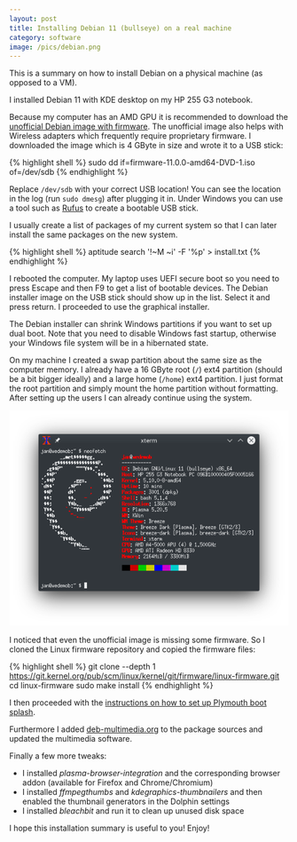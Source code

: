 ```yaml
---
layout: post
title: Installing Debian 11 (bullseye) on a real machine
category: software
image: /pics/debian.png
---
```


This is a summary on how to install Debian on a physical machine (as opposed to a VM).

I installed Debian 11 with KDE desktop on my HP 255 G3 notebook.

Because my computer has an AMD GPU it is recommended to download the [unofficial Debian image with firmware][1].
The unofficial image also helps with Wireless adapters which frequently require proprietary firmware.
I downloaded the image which is 4 GByte in size and wrote it to a USB stick:

{% highlight shell %}
sudo dd if=firmware-11.0.0-amd64-DVD-1.iso of=/dev/sdb
{% endhighlight %}

Replace `/dev/sdb` with your correct USB location! You can see the location in the log (run `sudo dmesg`) after plugging it in.
Under Windows you can use a tool such as [Rufus][4] to create a bootable USB stick.

I usually create a list of packages of my current system so that I can later install the same packages on the new system.

{% highlight shell %}
aptitude search '!~M ~i' -F '%p' > install.txt
{% endhighlight %}

I rebooted the computer.
My laptop uses UEFI secure boot so you need to press Escape and then F9 to get a list of bootable devices.
The Debian installer image on the USB stick should show up in the list. Select it and press return.
I proceeded to use the graphical installer.

The Debian installer can shrink Windows partitions if you want to set up dual boot.
Note that you need to disable Windows fast startup, otherwise your Windows file system will be in a hibernated state.

On my machine I created a swap partition about the same size as the computer memory.
I already have a 16 GByte root (`/`) ext4 partition (should be a bit bigger ideally) and a large home (`/home`) ext4 partition.
I just format the root partition and simply mount the home partition without formatting.
After setting up the users I can already continue using the system.

<span class="center"><img src="/pics/neofetch.png" width="508" alt=""/></span>

I noticed that even the unofficial image is missing some firmware.
So I cloned the Linux firmware repository and copied the firmware files:

{% highlight shell %}
git clone --depth 1 https://git.kernel.org/pub/scm/linux/kernel/git/firmware/linux-firmware.git
cd linux-firmware
sudo make install
{% endhighlight %}

I then proceeded with the [instructions on how to set up Plymouth boot splash][2].

Furthermore I added [deb-multimedia.org][3] to the package sources and updated the multimedia software.

Finally a few more tweaks:

* I installed *plasma-browser-integration* and the corresponding browser addon (available for Firefox and Chrome/Chromium)
* I installed *ffmpegthumbs* and *kdegraphics-thumbnailers* and then enabled the thumbnail generators in the Dolphin settings
* I installed *bleachbit* and run it to clean up unused disk space

I hope this installation summary is useful to you!
Enjoy!

[1]: https://cdimage.debian.org/cdimage/unofficial/non-free/cd-including-firmware/current/amd64/iso-dvd/
[2]: https://wiki.debian.org/plymouth
[3]: https://deb-multimedia.org/
[4]: https://rufus.ie/
